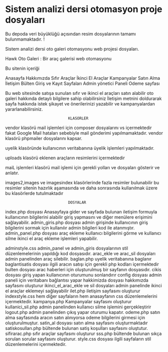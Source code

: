 # Sistem analizi dersi otomasyon proje dosyaları

Bu depoda veri büyüklüğü açısından resim dosyalarının tamamı bulunmamaktadır. !

Sistem analizi dersi oto galeri otomasyonu web projesi dosyaları. 

Hawk Oto Galeri : Bir araç galerisi web otomasyonu

Bu sitenin içeriği 

Anasayfa
Hakkımızda 
Sıfır Araçlar
İkinci El Araçlar
Kampanyalar
Satın Alma 
İletişim
Bülten
Giriş ve Kayıt Sayfaları
Admin yönetici Paneli 
Odeme sayfası 

Bu web sitesinde satışa sunulan sıfır ve ikinci el araçları satın alabilir oto galeri hakkında detaylı bilgilere sahip olabilirsiniz
İletişim metnini doldurarak sayfa hakkında istek şikayet ve önerilerinizi yazabilir ve kampanyalardan yararlanabilirsiniz.

                                KLASÖRLER
vendor klasörü mail işlemleri için composer dosyalarını vs içermektedir fakat Google Mail hataları sebebiyle mail gönderimi yapılmamaktadır. vendor klasörü phpmailer dosyalarını kapsar.

uyelik klasöründe kullanıcının veritabanına üyelik işlemleri yapılmaktadır.

uploads klasörü eklenen araçların resimlerini içermektedir

maiL işlemleri klasörü mail işlemi için gerekli yolları ve dosyaları gösterir ve anlatır.

images2,images ve imagesindex klasörlerinde fazla resimler bulunabilir bu resimler sitenin hazırlık aşamasında ve daha sonrasında kullanılmak üzere bu klasörlerde tutulmaktadır 


                                DOSYALAR

index.php dosyası Anasayfaya gider ve sayfada bulunan iletişim formuyla kullanıcının bilgilerini alabilir giriş yapmasını ve diğer menülere erişimini sağlayabilir.
admin_giris.php dosyası admin girişinde kullanıcının giriş bilgilerini sormak için kullanılır admin bilgileri kod ile atanmıştır.
admin_panel.php dosyası araç ekleme kullanıcı bilgilerini görme ve kullanıcı silme ikinci el araç ekleme işlemleri yapabilir.

adminstyle.css admin_panel ve admin_giris dosyalarının stil düzenlemelerinin yapıldığı kod dosyasıdır.
arac_ekle ve arac_sil dosyaları admin panelinden araç silebilir.
baglan.php uyelik veritabanına baglanır
baglantisatis dosyası ilgili aracın satışı için gerekli php kodları içermektedir
bulten dosyası arac haberleri için oluşturulmuş bir sayfanın dosyasıdır.
cikis dosyası giriş yapan kullanıcının oturumunu sonlandırır
config dosyası admin paneli için veritabanı bağlantısı yapar 
hakkimizda dosyası hakkımızda sayfasını oluşturur 
ikinci_el_arac_ekle ve sil dosyaları admin panelinde ikinci el araçlar eklemeyi sağlayabilir
ilet.php iletişim sayfasını oluşturur
indexstyle.css hem diğer sayfaların hem anasayfanın css düzenlemelerini içermektedir.
kampanya.php Kampanyalar sayfasını oluşturur
kullanici_sil.php admin panelinden kullanıcı silme işlemini gerçekleştirir
logout.php admin panelinden çıkış yapar oturumu kapatır.
odeme.php satın alma sayfasında aracın satın alınıyorsa odeme bilgilerini girmesi için oluşturulmuştur.
satin_al dosyası satın alma sayfasını oluşturmaktadır
satiskosulları.php bültende bulunan satiş koşulları sayfasını oluştutur.
sifirarac.php sıfır araçlar sayfasını oluşturur
sss.php bültende bulunan sıkça sorulan sorular sayfasını oluşturur.
style.css dosyası ilgili sayfaların stil düzenlemelerini içermektedir.
